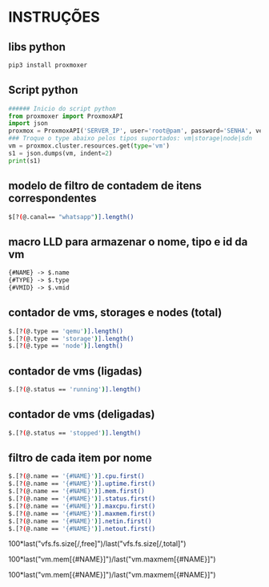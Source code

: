 # INSTRUÇÕES

## libs python

```sh
pip3 install proxmoxer
```

## Script python

```py
###### Inicio do script python
from proxmoxer import ProxmoxAPI
import json
proxmox = ProxmoxAPI('SERVER_IP', user='root@pam', password='SENHA', verify_ssl=False)
### Troque o type abaixo pelos tipos suportados: vm|storage|node|sdn
vm = proxmox.cluster.resources.get(type='vm')
s1 = json.dumps(vm, indent=2)
print(s1)
```

## modelo de filtro de contadem de itens correspondentes

```sh
$[?(@.canal== "whatsapp")].length()
```

## macro LLD para armazenar o nome, tipo e id da vm

```md
{#NAME} -> $.name
{#TYPE} -> $.type
{#VMID} -> $.vmid
```

## contador de vms, storages e nodes (total)

```sh
$.[?(@.type == 'qemu')].length()
$.[?(@.type == 'storage')].length()
$.[?(@.type == 'node')].length()
```

## contador de vms (ligadas)

```sh
$.[?(@.status == 'running')].length()
```

## contador de vms (deligadas)

```sh
$.[?(@.status == 'stopped')].length()
```

## filtro de cada item por nome

```sh
$.[?(@.name == '{#NAME}')].cpu.first()
$.[?(@.name == '{#NAME}')].uptime.first()
$.[?(@.name == '{#NAME}')].mem.first()
$.[?(@.name == '{#NAME}')].status.first()
$.[?(@.name == '{#NAME}')].maxcpu.first()
$.[?(@.name == '{#NAME}')].maxmem.first()
$.[?(@.name == '{#NAME}')].netin.first()
$.[?(@.name == '{#NAME}')].netout.first()
```

100*last("vfs.fs.size[/,free]")/last("vfs.fs.size[/,total]")

100*last("vm.mem[{#NAME}]")/last("vm.maxmem[{#NAME}]")

100*last("vm.mem[{#NAME}]")/last("vm.maxmem[{#NAME}]")


